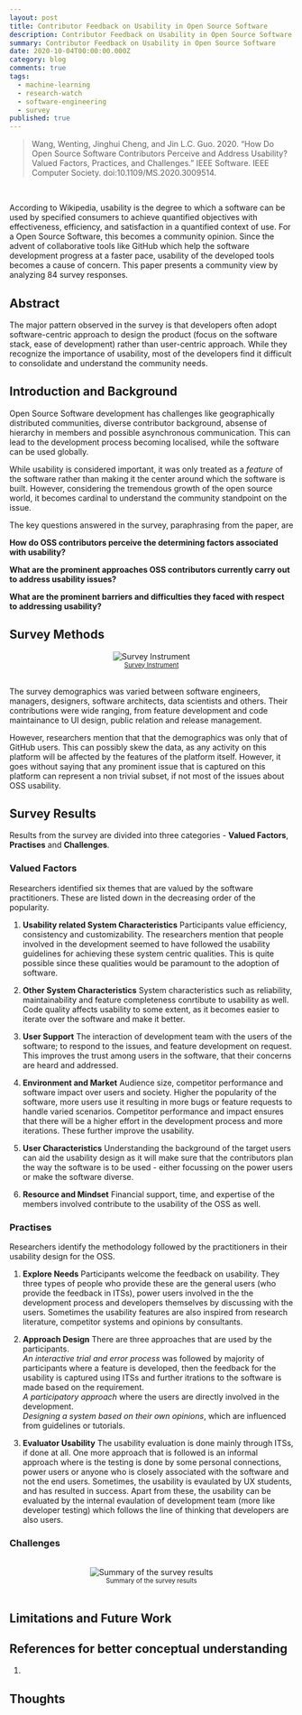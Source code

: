 ```yaml
---
layout: post
title: Contributor Feedback on Usability in Open Source Software
description: Contributor Feedback on Usability in Open Source Software
summary: Contributor Feedback on Usability in Open Source Software
date: 2020-10-04T00:00:00.000Z
category: blog
comments: true
tags:
  - machine-learning
  - research-watch
  - software-engineering
  - survey
published: true
---
```


> Wang, Wenting, Jinghui Cheng, and Jin L.C. Guo. 2020. “How Do Open Source Software Contributors Perceive and Address Usability? Valued Factors, Practices, and Challenges.” IEEE Software. IEEE Computer Society. doi:10.1109/MS.2020.3009514.

<br>

According to Wikipedia, usability is the degree to which a software can be used by specified consumers to achieve quantified objectives with effectiveness, efficiency, and satisfaction in a quantified context of use. For a Open Source Software, this becomes a community opinion. Since the advent of collaborative tools like GitHub which help the software development progress at a faster pace, usability of the developed tools becomes a cause of concern. This paper presents a community view by analyzing 84 survey responses.


## Abstract
The major pattern observed in the survey is that developers often adopt software-centric approach to design the product (focus on the software stack, ease of development) rather than user-centric approach. While they recognize the importance of usability, most of the developers find it difficult to consolidate and understand the community needs.


## Introduction and Background
Open Source Software development has challenges like geographically distributed communities, diverse contributor background, absense of hierarchy in members and possible asynchronous communication. This can lead to the development process becoming localised, while the software can be used globally. 

While usability is considered important, it was only treated as a *feature* of the software rather than making it the center around which the software is built. However, considering the tremendous growth of the open source world, it becomes cardinal to understand the community standpoint on the issue.

The key questions answered in the survey, paraphrasing from the paper, are

**How do OSS contributors perceive the determining factors associated with usability?** 

**What are the prominent approaches OSS contributors currently carry out to address usability issues?**

**What are the prominent barriers and difficulties they faced with respect to addressing usability?**


## Survey Methods

<div style="text-align:center;">
<img alt="Survey Instrument" src="{{site.baseurl}}/assets/images/2020-10-04-01.png"/>
</div>
<div style="width:484px height:319px; font-size:80%; text-align:center;">
	<a href="https://zenodo.org/record/3937877#.X3qU-5P7RhE">Survey Instrument</a>
</div>
<br>

The survey demographics was varied between software engineers, managers, designers, software architects, data scientists and others. Their contributions were wide ranging, from feature development and code maintainance to UI design, public relation and release management.

However, researchers mention that that the demographics was only that of GitHub users. This can possibly skew the data, as any activity on this platform will be affected by the features of the platform itself. However, it goes without saying that any prominent issue that is captured on this platform can represent a non trivial subset, if not most of the issues about OSS usability.


## Survey Results
Results from the survey are divided into three categories - **Valued Factors**, **Practises** and **Challenges**. 
### Valued Factors
Researchers identified six themes that are valued by the software practitioners. These are listed down in the decreasing order of the popularity.
1. **Usability related System Characteristics** Participants value efficiency, consistency and customizability. The researchers mention that people involved in the development seemed to have followed the usability guidelines for achieving these system centric qualities. This is quite possible since these qualities would be paramount to the adoption of software.

2. **Other System Characteristics** System characteristics such as reliability, maintainability and feature completeness conrtibute to usability as well. Code quality affects usability to some extent, as it becomes easier to iterate over the software and make it better.

3. **User Support** The interaction of development team with the users of the software; to respond to the issues, and feature development on request. This improves the trust among users in the software, that their concerns are heard and addressed.

4. **Environment and Market** Audience size, competitor performance and software impact over users and society. Higher the popularity of the software, more users use it resulting in more bugs or feature requests to handle varied scenarios. Competitor performance and impact ensures that there will be a higher effort in the development process and more iterations. These further improve the usability.

5. **User Characteristics** Understanding the background of the target users can aid the usability design as it will make sure that the contributors plan the way the software is to be used - either focussing on the power users or make the software diverse.
6. **Resource and Mindset** Financial support, time, and expertise of the members involved contribute to the usability of the OSS as well.

### Practises
Researchers identify the methodology followed by the practitioners in their usability design for the OSS.
1. **Explore Needs** Participants welcome the feedback on usability. They three types of people who provide these are the general users (who provide the feedback in ITSs), power users involved in the the development process and developers themselves by discussing with the users. Sometimes the usability features are also inspired from research literature, competitor systems and opinions by consultants.

2. **Approach Design** There are three approaches that are used by the participants. <br>
 *An interactive trial and error process* was followed by majority of participants where a feature is developed, then the feedback for the usability is captured using ITSs and further itrations to the software is made based on the requirement. <br>
 *A participatory approach* where the users are directly involved in the development.<br>
 *Designing a system based on their own opinions*, which are influenced from guidelines or tutorials.

3. **Evaluator Usability** The usability evaluation is done mainly through ITSs, if done at all. One more approach that is followed is an informal approach where is the testing is done by some personal connections, power users or anyone who is closely associated with the software and not the end users. Sometimes, the usability is evaulated by UX students, and has resulted in success. Apart from these, the usability can be evaluated by the internal evaulation of development team (more like developer testing) which follows the line of thinking that developers are also users.

### Challenges

<br>
<div style="text-align:center;">
<img alt="Summary of the survey results" src="{{site.baseurl}}/assets/images/2020-10-04-02.png"/>
</div>
<div style="width:484px height:319px; font-size:80%; text-align:center;">
	Summary of the survey results
</div>
<br>

## Limitations and Future Work

## References for better conceptual understanding
 1.

## Thoughts
